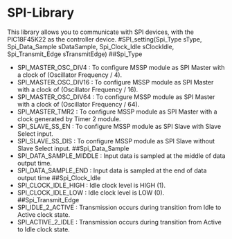 # SPI-Library
This library allows you to communicate with SPI devices, with the PIC18F45K22 as the controller device.
#SPI_setting(Spi_Type sType, Spi_Data_Sample sDataSample, Spi_Clock_Idle sClockIdle, Spi_Transmit_Edge sTransmitEdge)
##Spi_Type
- SPI_MASTER_OSC_DIV4 : To configure MSSP module as SPI Master with a clock of (Oscillator Frequency / 4).
- SPI_MASTER_OSC_DIV16 : To configure MSSP module as SPI Master with a clock of (Oscillator Frequency / 16).
- SPI_MASTER_OSC_DIV64 : To configure MSSP module as SPI Master with a clock of (Oscillator Frequency / 64).
- SPI_MASTER_TMR2 : To configure MSSP module as SPI Master with a clock generated by Timer 2 module.
- SPI_SLAVE_SS_EN : To configure MSSP module as SPI Slave with Slave Select input.
- SPI_SLAVE_SS_DIS : To configure MSSP module as SPI Slave without Slave Select input.
##Spi_Data_Sample
- SPI_DATA_SAMPLE_MIDDLE : Input data is sampled at the middle of data output time.
- SPI_DATA_SAMPLE_END : Input data is sampled at the end of data output time
##Spi_Clock_Idle
- SPI_CLOCK_IDLE_HIGH : Idle clock level is HIGH (1).
- SPI_CLOCK_IDLE_LOW : Idle clock level is LOW (0).
##Spi_Transmit_Edge
- SPI_IDLE_2_ACTIVE : Transmission occurs during transition from Idle to Active clock state.
- SPI_ACTIVE_2_IDLE : Transmission occurs during transition from Active to Idle clock state.
